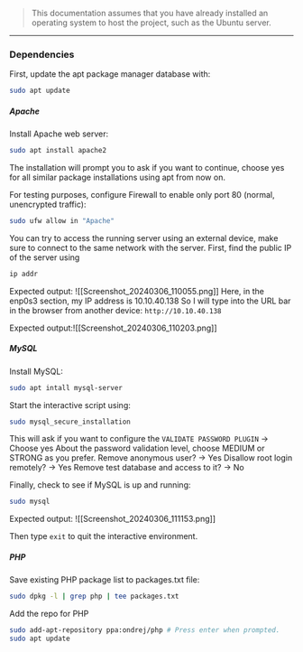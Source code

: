 > This documentation assumes that you have already installed an operating system to host the project, such as the Ubuntu server.
---
### Dependencies
First, update the apt package manager database with:
```bash
sudo apt update
```
##### Apache
Install Apache web server:
```bash
sudo apt install apache2
```
The installation will prompt you to ask if you want to continue, choose yes for all similar package installations using apt from now on.

For testing purposes, configure Firewall to enable only port 80 (normal, unencrypted traffic):
```bash
sudo ufw allow in "Apache"
```

You can try to access the running server using an external device, make sure to connect to the same network with the server.
First, find the public IP of the server using
```bash
ip addr
```
Expected output:
![[Screenshot_20240306_110055.png]]
Here, in the enp0s3 section, my IP address is 10.10.40.138
So I will type into the URL bar in the browser from another device:
`http://10.10.40.138`

Expected output:![[Screenshot_20240306_110203.png]]

##### MySQL
Install MySQL:
```bash
sudo apt intall mysql-server
```
Start the interactive script using:
```bash
sudo mysql_secure_installation
```
This will ask if you want to configure the `VALIDATE PASSWORD PLUGIN`
-> Choose yes
About the password validation level, choose MEDIUM or STRONG as you prefer.
Remove anonymous user? -> Yes
Disallow root login remotely? -> Yes
Remove test database and access to it? -> No

Finally, check to see if MySQL is up and running:
```bash
sudo mysql
```
Expected output:
![[Screenshot_20240306_111153.png]]

Then type `exit` to quit the interactive environment.
##### PHP
Save existing PHP package list to packages.txt file:
```bash
sudo dpkg -l | grep php | tee packages.txt
```
Add the repo for PHP 
```bash
sudo add-apt-repository ppa:ondrej/php # Press enter when prompted.
sudo apt update
```